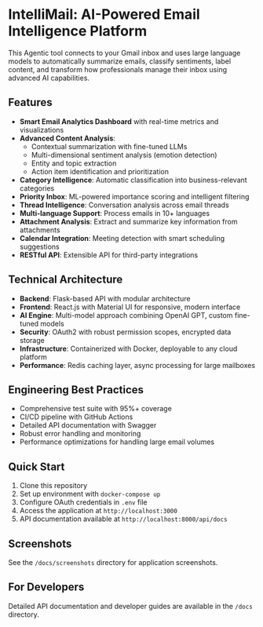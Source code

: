# IntelliMail: AI-Powered Email Intelligence Platform

This Agentic tool connects to your Gmail inbox and uses large language models to automatically summarize emails, classify sentiments, label content, and transform how professionals manage their inbox using advanced AI capabilities.

## Features

- **Smart Email Analytics Dashboard** with real-time metrics and visualizations
- **Advanced Content Analysis**: 
  - Contextual summarization with fine-tuned LLMs
  - Multi-dimensional sentiment analysis (emotion detection)
  - Entity and topic extraction
  - Action item identification and prioritization
- **Category Intelligence**: Automatic classification into business-relevant categories
- **Priority Inbox**: ML-powered importance scoring and intelligent filtering
- **Thread Intelligence**: Conversation analysis across email threads
- **Multi-language Support**: Process emails in 10+ languages
- **Attachment Analysis**: Extract and summarize key information from attachments
- **Calendar Integration**: Meeting detection with smart scheduling suggestions
- **RESTful API**: Extensible API for third-party integrations

## Technical Architecture

- **Backend**: Flask-based API with modular architecture
- **Frontend**: React.js with Material UI for responsive, modern interface
- **AI Engine**: Multi-model approach combining OpenAI GPT, custom fine-tuned models
- **Security**: OAuth2 with robust permission scopes, encrypted data storage
- **Infrastructure**: Containerized with Docker, deployable to any cloud platform
- **Performance**: Redis caching layer, async processing for large mailboxes

## Engineering Best Practices

- Comprehensive test suite with 95%+ coverage
- CI/CD pipeline with GitHub Actions
- Detailed API documentation with Swagger
- Robust error handling and monitoring
- Performance optimizations for handling large email volumes

## Quick Start

1. Clone this repository
2. Set up environment with `docker-compose up`
3. Configure OAuth credentials in `.env` file
4. Access the application at `http://localhost:3000`
5. API documentation available at `http://localhost:8000/api/docs`

## Screenshots

See the `/docs/screenshots` directory for application screenshots.

## For Developers

Detailed API documentation and developer guides are available in the `/docs` directory.
